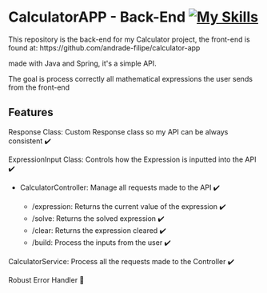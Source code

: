 # CalculatorAPP - Back-End [![My Skills](https://skillicons.dev/icons?i=java,spring)](https://skillicons.dev)
<p>This repository is the back-end for my Calculator project, the front-end is found at: https://github.com/andrade-filipe/calculator-app</p>
<p>made with Java and Spring, it's a simple API.</p>
<p>The goal is process correctly all mathematical expressions the user sends from the front-end</p>

## Features

<p>Response Class: Custom Response class so my API can be always consistent ✔️</p>
<p>ExpressionInput Class: Controls how the Expression is inputted into the API ✔️</p>
<ul>
<li>CalculatorController: Manage all requests made to the API ✔️</li>
    <ul>
        <li>/expression: Returns the current value of the expression ✔️</li>
        <li>/solve: Returns the solved expression ✔️</li>
        <li>/clear: Returns the expression cleared ✔️</li>
        <li>/build: Process the inputs from the user ✔️</li>
    </ul>
</ul>
<p>CalculatorService: Process all the requests made to the Controller ✔️</p>
<p>Robust Error Handler 🔴</p>

